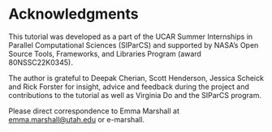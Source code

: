 # Acknowledgments

This tutorial was developed as a part of the UCAR Summer Internships in Parallel Computational Sciences (SIParCS) and supported by NASA’s Open Source Tools, Frameworks, and Libraries Program (award 80NSSC22K0345).

The author is grateful to Deepak Cherian, Scott Henderson, Jessica Scheick and Rick Forster for insight, advice and feedback during the project and contributions to the tutorial as well as Virginia Do and the SIParCS program.

Please direct correspondence to Emma Marshall at emma.marshall@utah.edu or e-marshall.